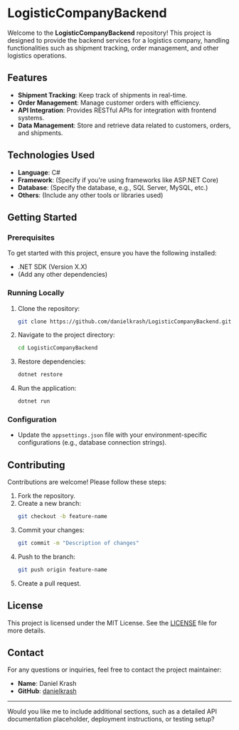 # LogisticCompanyBackend

Welcome to the **LogisticCompanyBackend** repository! This project is designed to provide the backend services for a logistics company, handling functionalities such as shipment tracking, order management, and other logistics operations.

## Features

- **Shipment Tracking**: Keep track of shipments in real-time.
- **Order Management**: Manage customer orders with efficiency.
- **API Integration**: Provides RESTful APIs for integration with frontend systems.
- **Data Management**: Store and retrieve data related to customers, orders, and shipments.

## Technologies Used

- **Language**: C#
- **Framework**: (Specify if you're using frameworks like ASP.NET Core)
- **Database**: (Specify the database, e.g., SQL Server, MySQL, etc.)
- **Others**: (Include any other tools or libraries used)

## Getting Started

### Prerequisites

To get started with this project, ensure you have the following installed:

- .NET SDK (Version X.X)
- (Add any other dependencies)

### Running Locally

1. Clone the repository:
   ```bash
   git clone https://github.com/danielkrash/LogisticCompanyBackend.git
   ```
2. Navigate to the project directory:
   ```bash
   cd LogisticCompanyBackend
   ```
3. Restore dependencies:
   ```bash
   dotnet restore
   ```
4. Run the application:
   ```bash
   dotnet run
   ```

### Configuration

- Update the `appsettings.json` file with your environment-specific configurations (e.g., database connection strings).

## Contributing

Contributions are welcome! Please follow these steps:

1. Fork the repository.
2. Create a new branch:
   ```bash
   git checkout -b feature-name
   ```
3. Commit your changes:
   ```bash
   git commit -m "Description of changes"
   ```
4. Push to the branch:
   ```bash
   git push origin feature-name
   ```
5. Create a pull request.

## License

This project is licensed under the MIT License. See the [LICENSE](LICENSE) file for more details.

## Contact

For any questions or inquiries, feel free to contact the project maintainer:

- **Name**: Daniel Krash
- **GitHub**: [danielkrash](https://github.com/danielkrash)

---

Would you like me to include additional sections, such as a detailed API documentation placeholder, deployment instructions, or testing setup?
